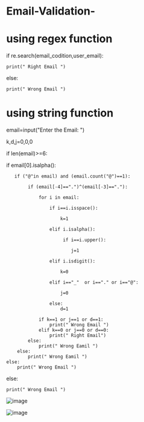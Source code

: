 # Email-Validation-
<!-- # using  regex    and string function in phyton -->



# using regex function

if re.search(email_codition,user_email):

    print(" Right Email ")
    
else:

    print(" Wrong Email ")



# using string function

email=input("Enter the Email: ")

k,d,j=0,0,0

if len(email)>=6:

   if email[0].isalpha():
     
       if ("@"in email) and (email.count("@")==1):
            
            if (email[-4]==".")^(email[-3]=="."):
                
                for i in email:
                    
                    if i==i.isspace():
                        
                        k=1
                    
                    elif i.isalpha():
                         
                         if i==i.upper():
                            
                            j=1
                    
                    elif i.isdigit():
                        
                        k=0
                    
                    elif i=="_"  or i=="." or i=="@":
                        
                        j=0
                    
                    else:
                        d=1

                if k==1 or j==1 or d==1:
                    print(" Wrong Email ")
                elif k==0 or j==0 or d==0:
                    print(" Right Email")
            else:
                print(" Wrong Eamil ")
        else:
            print(" Wrong Eamil ")
    else:
        print(" Wrong Email ")
else:

    print(" Wrong Email ")
    
    
![image](https://user-images.githubusercontent.com/85010286/155887485-d5d39bf8-6868-444f-8185-647ffb4ae5ee.png)
    
![image](https://user-images.githubusercontent.com/85010286/155887491-9e0e6ec5-90f6-4d98-8c3b-60e2f23f07df.png)


